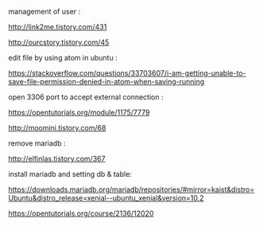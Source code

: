 management of user :<br>

http://link2me.tistory.com/431<br>

http://ourcstory.tistory.com/45<br>

edit file by using atom in ubuntu :<br>

https://stackoverflow.com/questions/33703607/i-am-getting-unable-to-save-file-permission-denied-in-atom-when-saving-running<br>

open 3306 port to accept external connection :<br>

https://opentutorials.org/module/1175/7779<br>

http://moomini.tistory.com/68<br>

remove mariadb :<br>

http://elfinlas.tistory.com/367<br>

install mariadb and setting db & table:<br>

https://downloads.mariadb.org/mariadb/repositories/#mirror=kaist&distro=Ubuntu&distro_release=xenial--ubuntu_xenial&version=10.2<br>

https://opentutorials.org/course/2136/12020<br>
